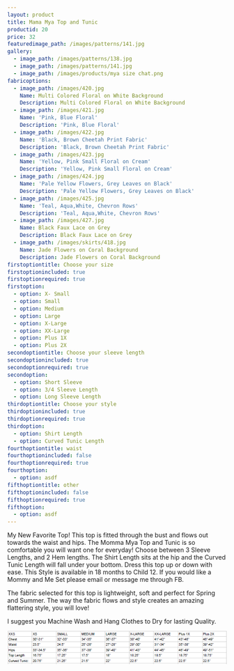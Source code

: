 ```yaml
---
layout: product
title: Mama Mya Top and Tunic
productid: 20
price: 32
featuredimage_path: /images/patterns/141.jpg
gallery:
  - image_path: /images/patterns/138.jpg
  - image_path: /images/patterns/141.jpg
  - image_path: /images/products/mya size chat.png
fabricoptions:
  - image_path: /images/420.jpg
    Name: Multi Colored Floral on White Background
    Description: Multi Colored Floral on White Background
  - image_path: /images/421.jpg
    Name: 'Pink, Blue Floral'
    Description: 'Pink, Blue Floral'
  - image_path: /images/422.jpg
    Name: 'Black, Brown Cheetah Print Fabric'
    Description: 'Black, Brown Cheetah Print Fabric'
  - image_path: /images/423.jpg
    Name: 'Yellow, Pink Small Floral on Cream'
    Description: 'Yellow, Pink Small Floral on Cream'
  - image_path: /images/424.jpg
    Name: 'Pale Yellow Flowers, Grey Leaves on Black'
    Description: 'Pale Yellow Flowers, Grey Leaves on Black'
  - image_path: /images/425.jpg
    Name: 'Teal, Aqua,White, Chevron Rows'
    Description: 'Teal, Aqua,White, Chevron Rows'
  - image_path: /images/427.jpg
    Name: Black Faux Lace on Grey
    Description: Black Faux Lace on Grey
  - image_path: /images/skirts/418.jpg
    Name: Jade Flowers on Coral Background
    Description: Jade Flowers on Coral Background
firstoptiontitle: Choose your size
firstoptionincluded: true
firstoptionrequired: true
firstoption:
  - option: X- Small
  - option: Small
  - option: Medium
  - option: Large
  - option: X-Large
  - option: XX-Large
  - option: Plus 1X
  - option: Plus 2X
secondoptiontitle: Choose your sleeve length
secondoptionincluded: true
secondoptionrequired: true
secondoption:
  - option: Short Sleeve
  - option: 3/4 Sleeve Length
  - option: Long Sleeve Length
thirdoptiontitle: Choose your style
thirdoptionincluded: true
thirdoptionrequired: true
thirdoption:
  - option: Shirt Length
  - option: Curved Tunic Length
fourthoptiontitle: waist
fourthoptionincluded: false
fourthoptionrequired: true
fourthoption:
  - option: asdf
fifthoptiontitle: other
fifthoptionincluded: false
fifthoptionrequired: true
fifthoption:
  - option: asdf
---
```



My New Favorite Top! This top is fitted through the bust and flows out towards the waist and hips. The Momma Mya Top and Tunic is so comfortable you will want one for everyday! Choose between 3 Sleeve Lengths, and 2 Hem lengths. The Shirt Length sits at the hip and the Curved Tunic Length will fall under your bottom. Dress this top up or down with ease. This Style is available in 18 months to Child 12. If you would like a Mommy and Me Set please email or message me through FB.

The fabric selected for this top is lightweight, soft and perfect for Spring and Summer. The way the fabric flows and style creates an amazing flattering style, you will love!

I suggest you Machine Wash and Hang Clothes to Dry for lasting Quality.

![](/uploads/versions/mya-size-chat---x----628-95x---.png)